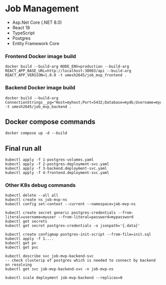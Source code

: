 # Job Management

- Asp.Net Core (.NET 8.0)
- React 18
- TypeScript
- Postgres
- Entity Framework Core

### Frontend Docker image build

```
docker build --build-arg NODE_ENV=production --build-arg REACT_APP_BASE_URL=http://localhost:30003/api --build-arg REACT_APP_VERSION=1.0.0 -t umesh2645/job_mvp_frontend .
```

### Backend Docker image build

```
docker build --build-arg ConnectionStrings__pg="Host=myhost;Port=5432;Database=mydb;Username=myuser;Password=mypassword;" -t umesh2645/job_mvp_backend .
```

## Docker compose commands

```
docker compose up -d --build
```

## Final run all

```
kubectl apply -f 1-postgres-volumes.yaml
kubectl apply -f 2-postgres-deployment-svc.yaml
kubectl apply -f 3-backend.deployment-svc.yaml
kubectl apply -f 4-frontend.deployment-svc.yaml
```

### Other K8s debug commands

```
kubectl delete --all all
kubectl create ns job-mvp-ns
kubectl config set-context --current --namespace=job-mvp-ns

kubectl create secret generic postgres-credentials --from-literal=username=myuser --from-literal=password=mypassword
kubectl get secrets
kubectl get secret postgres-credentials -o jsonpath='{.data}'

kubectl create configmap postgres-init-script --from-file=init.sql
kubectl apply -f 1....
kubectl get pv
kubectl get pvc

kubectl describe svc job-mvp-backend-svc
-- check clusterip of postgres which is needed to connect by backend on resolving
kubectl get svc job-mvp-backend-svc -n job-mvp-ns

kubectl scale deployment job-mvp-backend --replicas=0
```
